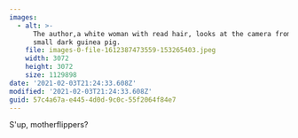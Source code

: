 ```yaml
---
images:
  - alt: >-
      The author,a white woman with read hair, looks at the camera from above a
      small dark guinea pig.
    file: images-0-file-1612387473559-153265403.jpeg
    width: 3072
    height: 3072
    size: 1129898
date: '2021-02-03T21:24:33.608Z'
modified: '2021-02-03T21:24:33.608Z'
guid: 57c4a67a-e445-4d0d-9c0c-55f2064f84e7
---
```

S'up, motherflippers?
